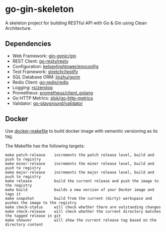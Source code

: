 # go-gin-skeleton

A skeleton project for building RESTful API with Go &amp; Gin using Clean Architecture.

## Dependencies

* Web Framework: [gin-gonic/gin](https://github.com/gin-gonic/gin)
* REST Client: [go-resty/resty](https://github.com/go-resty/resty)
* Configuration: [kelseyhightower/envconfig](https://github.com/kelseyhightower/envconfig)
* Test Framework: [stretchr/testify](https://github.com/stretchr/testify)
* SQL Database ORM: [jinzhu/gorm](https://github.com/jinzhu/gorm)
* Redis Client: [go-redis/redis](https://github.com/go-redis/redis)
* Logging: [rs/zerolog](https://github.com/rs/zerolog)
* Prometheus: [prometheus/client_golang](https://github.com/prometheus/client_golang)
* Go HTTP Metrics: [slok/go-http-metrics](https://github.com/slok/go-http-metrics)
* Validator: [go-playground/validator](github.com/go-playground/validator)

## Docker

Use [docker-makefile](https://github.com/mvanholsteijn/docker-makefile) to build docker image with semantic versioning as its tag.

The Makefile has the following targets:

```shell
make patch-release    increments the patch release level, build and push to registry
make minor-release    increments the minor release level, build and push to registry
make major-release    increments the major release level, build and push to registry
make release          build the current release and push the image to the registry
make build            builds a new version of your Docker image and tags it
make snapshot         build from the current (dirty) workspace and pushes the image to the registry
make check-status     will check whether there are outstanding changes
make check-release    will check whether the current directory matches the tagged release in git
make showver          will show the current release tag based on the directory content
```
